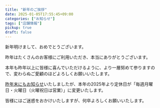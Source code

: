 ```yaml
---
title: "新年のご挨拶"
date: 2025-01-05T17:55:45+09:00
categories: ["お知らせ"]
tags: ["店舗情報"]
pickup: true
draft: false
---
```

新年明けまして、おめでとうございます。

昨年はたくさんのお客様にご利用いただき、本当にありがとうございます。

本年も昨年以上に皆様に喜んでいただけるように、より一層努めて参りますので、変わらぬご愛顧のほどよろしくお願いいたします。

<a href="/blog/newclosed/">昨年末にもお知らせ</a>いたしましたが、本年の2025年より定休日が「毎週月曜日・火曜日（火曜祝日は営業）」に変更いたします。

皆様にはご迷惑をおかけいたしますが、何卒よろしくお願いいたします。